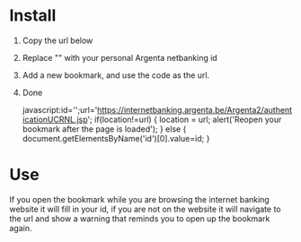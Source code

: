# Install

1. Copy the url below
2. Replace "<your id>" with your personal Argenta netbanking id
3. Add a new bookmark, and use the code as the url.
4. Done

    javascript:id='<your id>';url='https://internetbanking.argenta.be/Argenta2/authenticationUCRNL.jsp'; if(location!=url) { location = url; alert('Reopen your bookmark after the page is loaded'); } else { document.getElementsByName('id')[0].value=id; }
	
# Use

If you open the bookmark while you are browsing the internet banking website it will fill in your id, if you are not on the website it will navigate to the url and show a warning that reminds you to open up the bookmark again.
